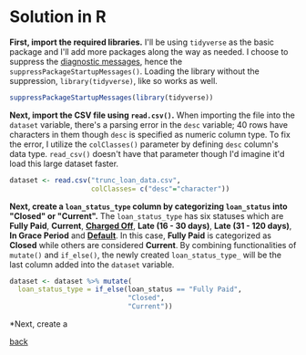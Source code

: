 # Solution in R

**First, import the required libraries.** I'll be using `tidyverse` as the basic package and I'll add more packages along the way as needed. I choose to suppress the [diagnostic messages](https://www.rdocumentation.org/packages/base/versions/3.6.2/topics/message), hence the `suppressPackageStartupMessages()`. Loading the library without the suppression, `library(tidyverse)`, like so works as well.

```R
suppressPackageStartupMessages(library(tidyverse))
```

**Next, import the CSV file using `read.csv()`.** When importing the file into the `dataset` variable, there's a parsing error in the `desc` variable; 40 rows have characters in them though `desc` is specified as numeric column type. To fix the error, I utilize the `colClasses()` parameter by defining `desc` column's data type. `read_csv()` doesn't have that parameter though I'd imagine it'd load this large dataset faster.

```R
dataset <- read.csv("trunc_loan_data.csv",
                    colClasses= c("desc"="character"))
```

**Next, create a `loan_status_type` column by categorizing `loan_status` into "Closed" or "Current".** The `loan_status_type` has six statuses which are **Fully Paid**, **Current**, [**Charged Off**](https://en.wikipedia.org/wiki/Charge-off), **Late (16 - 30 days)**, **Late (31 - 120 days)**, **In Grace Period** and [**Default**](https://www.investopedia.com/terms/d/default2.asp). In this case, **Fully Paid** is categorized as **Closed** while others are considered **Current**. By combining functionalities of `mutate()` and `if_else()`, the newly created `loan_status_type_` will be the last column added into the `dataset` variable.

```R
dataset <- dataset %>% mutate(
  loan_status_type = if_else(loan_status == "Fully Paid",
                             "Closed",
                             "Current"))
```

*Next, create a 

[back](challenge.md)
